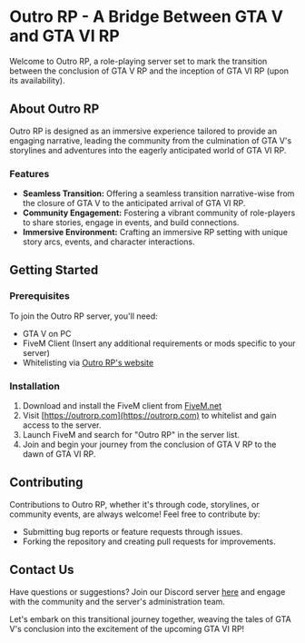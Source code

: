# Outro RP - A Bridge Between GTA V and GTA VI RP

Welcome to Outro RP, a role-playing server set to mark the transition between the conclusion of GTA V RP and the inception of GTA VI RP (upon its availability). 

## About Outro RP

Outro RP is designed as an immersive experience tailored to provide an engaging narrative, leading the community from the culmination of GTA V's storylines and adventures into the eagerly anticipated world of GTA VI RP.

### Features

- **Seamless Transition:** Offering a seamless transition narrative-wise from the closure of GTA V to the anticipated arrival of GTA VI RP.
- **Community Engagement:** Fostering a vibrant community of role-players to share stories, engage in events, and build connections.
- **Immersive Environment:** Crafting an immersive RP setting with unique story arcs, events, and character interactions.

## Getting Started

### Prerequisites

To join the Outro RP server, you'll need:

- GTA V on PC
- FiveM Client (Insert any additional requirements or mods specific to your server)
- Whitelisting via [Outro RP's website](https://outrorp.com)

### Installation

1. Download and install the FiveM client from [FiveM.net](https://fivem.net/)
2. Visit [https://outrorp.com](https://outrorp.com) to whitelist and gain access to the server.
3. Launch FiveM and search for "Outro RP" in the server list.
4. Join and begin your journey from the conclusion of GTA V RP to the dawn of GTA VI RP.

## Contributing

Contributions to Outro RP, whether it's through code, storylines, or community events, are always welcome! Feel free to contribute by:

- Submitting bug reports or feature requests through issues.
- Forking the repository and creating pull requests for improvements.

## Contact Us

Have questions or suggestions? Join our Discord server [here](#) and engage with the community and the server's administration team.

Let's embark on this transitional journey together, weaving the tales of GTA V's conclusion into the excitement of the upcoming GTA VI RP!
